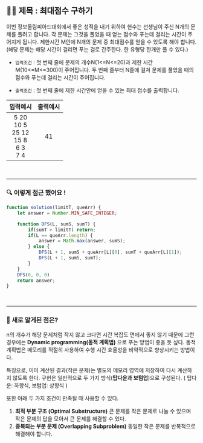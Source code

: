 ## ✍🏻 제목 : 최대점수 구하기
이번 정보올림피아드대회에서 좋은 성적을 내기 위하여 현수는 선생님이 주신 N개의 문제를 풀려고 합니다. 각 문제는 그것을 풀었을 때 얻는 점수와 푸는데 걸리는 시간이 주어지게 됩니다. 제한시간 M안에 N개의 문제 중 최대점수를 얻을 수 있도록 해야 합니다. (해당 문제는 해당 시간이 걸리면 푸는 걸로 간주한다. 한 유형당 한개만 풀 수 있다.)

- `입력조건` : 첫 번째 줄에 문제의 개수N(1<=N<=20)과 제한 시간 M(10<=M<=300)이 주어집니다. 두 번째 줄부터 N줄에 걸쳐 문제를 풀었을 때의 점수와 푸는데 걸리는 시간이 주어집니다.

- `출력조건` : 첫 번째 줄에 제한 시간안에 얻을 수 있는 최대 점수를 출력합니다.

|입력예시|출력예시|
|:------:|:----:|
|5 20</br>10 5</br>25 12</br>15 8</br>6 3</br>7 4|41|


</br>

---

### 🔍 이렇게 접근 했어요 !

```javascript
function solution(limitT, queArr) {
    let answer = Number.MIN_SAFE_INTEGER;

    function DFS(L, sumS, sumT) {
        if(sumT > limitT) return;
        if(L == queArr.length) {
            answer = Math.max(answer, sumS);
        } else {
            DFS(L + 1, sumS + queArr[L][0], sumT + queArr[L][1]);
            DFS(L + 1, sumS, sumT);
        }
    }
    DFS(0, 0, 0)
    return answer;
}
```

</br>

---

### 🎉 새로 알게된 점은?
n의 개수가 해당 문제처럼 작지 않고 크다면 시간 복잡도 면에서 좋지 않기 때문에 그런 경우에는 **Dynamic programming(동적 계획법)** 으로 푸는 방법이 좋을 듯 싶다.
동적 계획법은 메모리를 적절히 사용하여 수행 시간 효율성을 비약적으로 향상시키는 방법이다.

특징으로, 이미 계산된 결과(작은 문제)는 별도의 메모리 영역에 저장하여 다시 계산하지 않도록 한다. 구현은 일반적으로 두 가지 방식(**탑다운과 보텀업**)으로 구성된다. ( 탑다운: 하향식, 보텀업: 상향식 )

또한 아래 두 가지 조건이 만족될 때 사용할 수 있다.

1. **최적 부분 구조 (Optimal Substructure)**
큰 문제를 작은 문제로 나눌 수 있으며 작은 문제의 답을 모아서 큰 문제를 해결할 수 있다.
2. **중복되는 부분 문제 (Overlapping Subproblem)**
동일한 작은 문제를 반복적으로 해결해야 합니다.